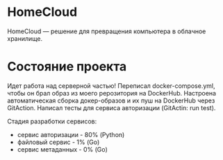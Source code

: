 # HomeCloud
HomeCloud — решение для превращения компьютера в облачное хранилище.
# Состояние проекта
 Идет работа над серверной частью!
 Переписал docker-compose.yml, чтобы он брал образ из моего рерозитория на DockerHub.
 Настроена автоматическая сборка докер-образов и их пуш на DockerHub через GitAction. Написал тесты для сервиса авторизации (GitActin: run test).
 
 Стадия разработки сервисов: 
- сервис авторизации - 80% (Python)
- файловый сервис - 1% (Go)
- сервис метаданных - 0% (Go)
